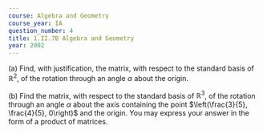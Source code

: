 ```yaml
---
course: Algebra and Geometry
course_year: IA
question_number: 4
title: 1.II.7B Algebra and Geometry
year: 2002
---
```



(a) Find, with justification, the matrix, with respect to the standard basis of $\mathbb{R}^{2}$, of the rotation through an angle $\alpha$ about the origin.

(b) Find the matrix, with respect to the standard basis of $\mathbb{R}^{3}$, of the rotation through an angle $\alpha$ about the axis containing the point $\left(\frac{3}{5}, \frac{4}{5}, 0\right)$ and the origin. You may express your answer in the form of a product of matrices.